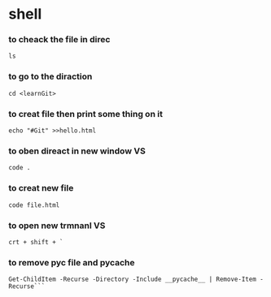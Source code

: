 # shell


### to cheack the file in direc
```ls```

### to go to the diraction
```cd <learnGit> ```

### to creat file then print some thing on it 
```echo "#Git" >>hello.html``` 
### to oben direact in new window  VS
```code .```
### to creat new file 
```code file.html```

### to open new trmnanl VS 
``` crt + shift + ` ```

### to remove pyc file and __pycache__
```Get-ChildItem -Recurse -Include *.pyc | Remove-Item
Get-ChildItem -Recurse -Directory -Include __pycache__ | Remove-Item -Recurse```
